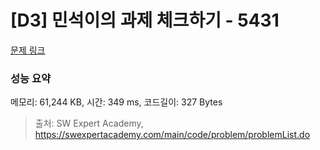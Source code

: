 # [D3] 민석이의 과제 체크하기 - 5431 

[문제 링크](https://swexpertacademy.com/main/code/problem/problemDetail.do?contestProbId=AWVl3rWKDBYDFAXm) 

### 성능 요약

메모리: 61,244 KB, 시간: 349 ms, 코드길이: 327 Bytes



> 출처: SW Expert Academy, https://swexpertacademy.com/main/code/problem/problemList.do